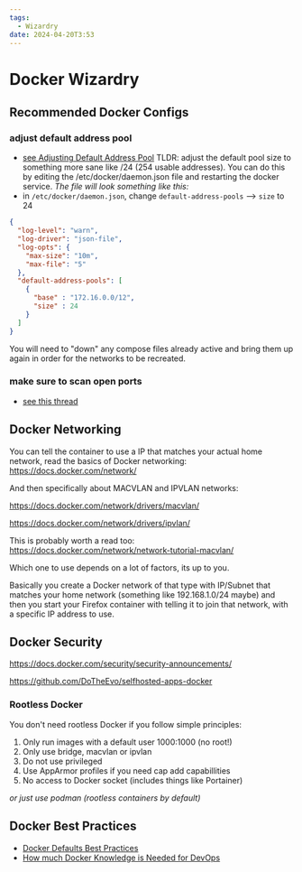 ```yaml
---
tags:
  - Wizardry
date: 2024-04-20T3:53
---
```

<!-- 2024-04-20 (April 20, 2024 3:53 AM Saturday) -->

# Docker Wizardry


## Recommended Docker Configs

### adjust default address pool
- [see Adjusting Default Address Pool](/wizardry/devops/how-to-adjust-docker-default-address-pool.md)
TLDR: adjust the default pool size to something more sane like /24 (254 usable addresses). You can do this by editing the /etc/docker/daemon.json file and restarting the docker service.
*The file will look something like this:*
- in `/etc/docker/daemon.json`, change `default-address-pools` --> `size` to 24
```json
{
  "log-level": "warn",
  "log-driver": "json-file",
  "log-opts": {
    "max-size": "10m",
    "max-file": "5"
  },
  "default-address-pools": [
    {
      "base" : "172.16.0.0/12",
      "size" : 24
    }
  ]
}
```
You will need to "down" any compose files already active and bring them up again in order for the networks to be recreated.

### make sure to scan open ports 
- [see this thread]()

## Docker Networking

You can tell the container to use a IP that matches your actual home network, read the basics of Docker networking: https://docs.docker.com/network/

And then specifically about MACVLAN and IPVLAN networks:

https://docs.docker.com/network/drivers/macvlan/

https://docs.docker.com/network/drivers/ipvlan/

This is probably worth a read too: https://docs.docker.com/network/network-tutorial-macvlan/

Which one to use depends on a lot of factors, its up to you.

Basically you create a Docker network of that type with IP/Subnet that matches your home network (something like 192.168.1.0/24 maybe) and then you start your Firefox container with telling it to join that network, with a specific IP address to use.

## Docker Security
https://docs.docker.com/security/security-announcements/ 

https://github.com/DoTheEvo/selfhosted-apps-docker 

### Rootless Docker

You don't need rootless Docker if you follow simple principles:
  1. Only run images with a default user 1000:1000 (no root!)
  2. Only use bridge, macvlan or ipvlan
  3. Do not use privileged
  4. Use AppArmor profiles if you need cap add capabillities
  5. No access to Docker socket (includes things like Portainer)

*or just use podman (rootless containers by default)*



## Docker Best Practices
- [Docker Defaults Best Practices](https://www.reddit.com/r/selfhosted/s/HWqUMxyZRf)
- [How much Docker Knowledge is Needed for DevOps](https://www.reddit.com/r/devops/comments/1cuvbkt/how_much_docker_knowledge_is_needed_for_a_job_in/)
